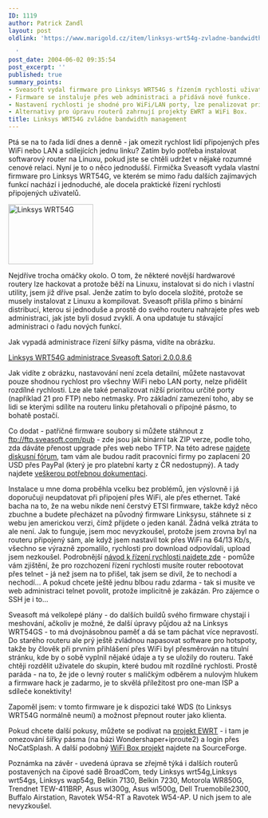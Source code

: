 ```yaml
---
ID: 1119
author: Patrick Zandl
layout: post
oldlink: 'https://www.marigold.cz/item/linksys-wrt54g-zvladne-bandwidth-management

  '
post_date: 2004-06-02 09:35:54
post_excerpt: ''
published: true
summary_points:
- Sveasoft vydal firmware pro Linksys WRT54G s řízením rychlosti uživatelů.
- Firmware se instaluje přes web administraci a přidává nové funkce.
- Nastavení rychlosti je shodné pro WiFi/LAN porty, lze penalizovat priority.
- Alternativy pro úpravu routerů zahrnují projekty EWRT a WiFi Box.
title: Linksys WRT54G zvládne bandwidth management
---
```


<p>
Ptá se na to řada lidí dnes a denně - jak omezit rychlost lidí připojených přes WiFi nebo LAN a sdílejících jednu linku? Zatím bylo potřeba instalovat softwarový router na Linuxu, pokud jste se chtěli udržet v nějaké rozumné cenové relaci. Nyní je to o něco jednodušší. Firmička Sveasoft vydala vlastní firmware pro Linksys WRT54G, ve kterém se mimo řadu dalších zajímavých funkcí nachází i jednoduché, ale docela praktické řízení rychlosti připojených uživatelů. </p>

<div class="leftbox">
<img src="/wp-content/uploads/20040602-linksyswrt54.jpg" alt="Linksys WRT54G" width="170" height="120" /></div>
<p>
Nejdříve trocha omáčky okolo. O tom, že některé novější hardwarové routery lze hackovat a protože běží na Linuxu, instalovat si do nich i vlastní utility, jsem již dříve psal. Jenže zatím to bylo docela složité, protože se musely instalovat z Linuxu a kompilovat. Sveasoft přišla přímo s binární distribucí, kterou si jednoduše a prostě do svého routeru nahrajete přes web administraci, jak jste byli dosud zvyklí. A ona updatuje tu stávající administraci o řadu nových funkcí.</p>

<p>
Jak vypadá administrace řízení šířky pásma, vidíte na obrázku. </p>

<p>
<a href="/wp-content/uploads/20040602-linksys-bwmngmnt.gif" title="Linksys WRT54G administrace Sveasoft Satori 2.0.0.8.6" onclick="window.open('/wp-content/20040602-linksys-bwmngmnt.gif','Linksys WRT54G administrace Sveasoft Satori 2.0.0.8.6','width=616,height=789,directories=no,location=no,menubar=no,scrollbars=no,status=no,toolbar=no,resizable=no');return false">Linksys WRT54G administrace Sveasoft Satori 2.0.0.8.6</a></p>

<p>
Jak vidíte z obrázku, nastavování není zcela detailní, můžete nastavovat pouze shodnou rychlost pro všechny WiFi nebo LAN porty, nelze přidělit rozdílné rychlosti. Lze ale také penalizovat nižší prioritou určité porty (například 21 pro FTP) nebo netmasky. Pro základní zamezení toho, aby se lidi se kterými sdílíte na routeru linku přetahovali o přípojné pásmo, to bohatě postačí. </p>

<p>
Co dodat - patřičné firmware soubory si můžete stáhnout z <a href="ftp://ftp.sveasoft.com/pub">ftp://ftp.sveasoft.com/pub</a> - zde jsou jak binární tak ZIP verze, podle toho, zda dáváte přenost upgrade přes web nebo TFTP. Na této adrese <a href="http://www.sveasoft.com/modules/phpBB2/">najdete diskusní fórum</a>, tam vám ale budou radit pracovníci firmy po zaplacení 20 USD přes PayPal (který je pro platební karty z ČR nedostupný). A tady najdete <a href="http://sveasoft.cyberemail.org/">veškerou potřebnou dokumentaci</a>. </p>

<p>
Instalace u mne doma proběhla vcelku bez problémů, jen výslovně i já doporučuji neupdatovat při připojení přes WiFi, ale přes ethernet. Také bacha na to, že na webu nikde není čerstvý ETSI firmware, takže když něco zbuchne a budete přecházet na původný firmware Linksysu, stáhnete si z webu jen americkou verzi, čímž přijdete o jeden kanál. Žádná velká ztráta to ale není. Jak to funguje, jsem moc nevyzkoušel, protože jsem zrovna byl na routeru připojený sám, ale když jsem nastavil tok přes WiFi na 64/13 Kb/s, všechno se výrazně zpomalilo, rychlosti pro download odpovídali, upload jsem nezkoušel. Podrobnější <a href="http://members.cox.net/wrt54g/">návod k řízení rychlosti najdete zde</a> - pomůže vám zjištění, že pro rozchození řízení rychlosti musíte router rebootovat přes telnet - já než jsem na to přišel, tak jsem se divil, že to nechodí a nechodí... A pokud chcete ještě jednu blbou radu zdarma - tak si musíte ve web administraci telnet povolit, protože implicitně je zakázán. Pro zájemce o SSH je i to...</p>

<p>
Sveasoft má velkolepé plány - do dalších buildů svého firmware chystají i meshování, ačkoliv je možné, že další úpravy půjdou až na Linksys WRT54GS - to má dvojnásobnou paměť a dá se tam páchat více nepravostí. Do starého routeru ale prý ještě zvládnou napasovat software pro hotspoty, takže by člověk při prvním přihlášení přes WiFi byl přesměrován na titulní stránku, kde by o sobě vyplnil nějaké údaje a ty se uložily do routeru. Také chtěji rozdělit uživatele do skupin, které budou mít rozdílné rychlosti. Prostě paráda - na to, že jde o levný router s maličkým odběrem a nulovým hlukem a firmware hack je zadarmo, je to skvělá příležitost pro one-man ISP a sdíleče konektivity!
</p>

<p>
Zapoměl jsem: v tomto firmware je k dispozici také WDS (to Linksys WRT54G normálně neumí) a možnost přepnout router jako klienta. </p>

<p>
Pokud chcete další pokusy, můžete se podívat na <a href="http://www.portless.net/ewrt/">projekt EWRT</a> - i tam je omezování šířky pásma (na bázi Wondershaper+iproute2) a login přes NoCatSplash. A další podobný <a href="http://wifi-box.sourceforge.net/">WiFi Box projekt</a> najdete na SourceForge.
</p>

<p>
Poznámka na závěr - uvedená úprava se zřejmě týká i dalších routerů postavených na čipové sadě BroadCom, tedy Linksys wrt54g,Linksys wrt54gs, Linksys wap54g, Belkin 7130, 
Belkin 7230, Motorola WR850G, Trendnet TEW-411BRP, Asus wl300g, Asus wl500g, Dell Truemobile2300, Buffalo Airstation, Ravotek W54-RT a Ravotek W54-AP. U nich jsem to ale nevyzkoušel.
</p>